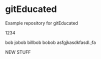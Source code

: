 # gitEducated
Example repository for gitEducated

1234

bob
jobob
billbob
bobob
asfgjkasdkfasdl.;fa



NEW STUFF

